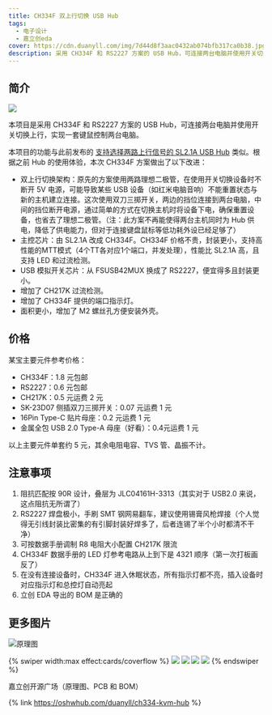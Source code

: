 ```yaml
---
title: CH334F 双上行切换 USB Hub
tags:
  - 电子设计
  - 嘉立创eda
cover: https://cdn.duanyll.com/img/7d44d8f3aac0432ab074bfb317ca0b38.jpg
description: 采用 CH334F 和 RS2227 方案的 USB Hub，可连接两台电脑并使用开关切换上行，实现一套键鼠控制两台电脑
---
```


## 简介

![](https://cdn.duanyll.com/img/7d44d8f3aac0432ab074bfb317ca0b38.jpg)

本项目是采用 CH334F 和 RS2227 方案的 USB Hub，可连接两台电脑并使用开关切换上行，实现一套键鼠控制两台电脑。

本项目的功能与此前发布的 [支持选择两路上行信号的 SL2.1A USB Hub](https://oshwhub.com/duanyll/usbkvmhub) 类似。根据之前 Hub 的使用体验，本次 CH334F 方案做出了以下改进：

- 双上行切换架构：原先的方案使用两路理想二极管，在使用开关切换设备时不断开 5V 电源，可能导致某些 USB 设备（如红米电脑音响）不能重置状态与新的主机建立连接。这次使用双刀三掷开关，两边的挡位连接到两台电脑，中间的挡位断开电源，通过简单的方式在切换主机时将设备下电，确保重置设备，也省去了理想二极管。（注：此方案不再能使得两台主机同时为 Hub 供电，降低了供电能力，但对于连接键盘鼠标等低功耗外设已经足够了）
- 主控芯片：由 SL2.1A 改成 CH334F。CH334F 价格不贵，封装更小，支持高性能的MTT模式（4个TT各对应1个端口，并发处理），性能比 SL2.1A 高，且支持 LED 和过流检测。
- USB 模拟开关芯片：从 FSUSB42MUX 换成了 RS2227，便宜得多且封装更小。
- 增加了 CH217K 过流检测。
- 增加了 CH334F 提供的端口指示灯。
- 面积更小，增加了 M2 螺丝孔方便安装外壳。

## 价格

某宝主要元件参考价格：

- CH334F：1.8 元包邮
- RS2227：0.6 元包邮
- CH217K：0.5 元运费 2 元
- SK-23D07 侧插双刀三掷开关：0.07 元运费 1 元
- 16Pin Type-C 贴片母座：0.2 元运费 1 元
- 金属全包 USB 2.0 Type-A 母座（好看）：0.4元运费 1 元

以上主要元件单套约 5 元，其余电阻电容、TVS 管、晶振不计。

## 注意事项

1. 阻抗匹配按 90R 设计，叠层为 JLC04161H-3313（其实对于 USB2.0 来说，这点阻抗无所谓了）
2. RS2227 焊盘极小，手刷 SMT 钢网易翻车，建议使用锡膏风枪焊接（个人觉得无引线封装比密集的有引脚封装好焊多了，后者连锡了半个小时都清不干净）
3. 可按数据手册调制 R8 电阻大小配置 CH217K 限流
4. CH334F 数据手册的 LED 灯参考电路从上到下是 4321 顺序（第一次打板画反了）
5. 在没有连接设备时，CH334F 进入休眠状态，所有指示灯都不亮，插入设备时对应指示灯和总控灯自动亮起
6. 立创 EDA 导出的 BOM 是正确的

## 更多图片

![原理图](https://cdn.duanyll.com/img/20240829162914.png)

{% swiper width:max effect:cards/coverflow %}
![](https://cdn.duanyll.com/img/20240829163011.png)
![](https://cdn.duanyll.com/img/20240829163017.png)
![](https://cdn.duanyll.com/img/20240829163022.png)
![](https://cdn.duanyll.com/img/20240829163027.png)
{% endswiper %}

嘉立创开源广场（原理图、PCB 和 BOM）

{% link https://oshwhub.com/duanyll/ch334-kvm-hub %}
